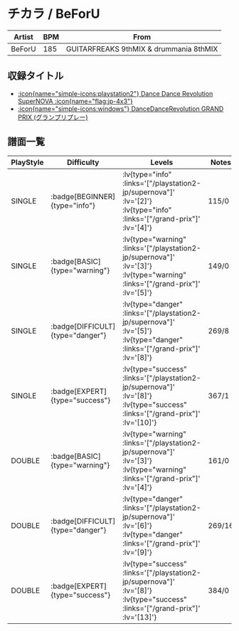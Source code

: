 # チカラ / BeForU

|Artist|BPM|From|
|------|---|----|
|BeForU|185|GUITARFREAKS 9thMIX & drummania 8thMIX|

## 収録タイトル

- [ :icon{name="simple-icons:playstation2"} Dance Dance Revolution SuperNOVA :icon{name="flag:jp-4x3"} ](/playstation2-jp/supernova)
- [ :icon{name="simple-icons:windows"} DanceDanceRevolution GRAND PRIX (グランプリプレー)](/grand-prix)

## 譜面一覧

|PlayStyle|Difficulty|Levels|Notes|Movie|
|---------|----------|------|-----|-----|
|SINGLE| :badge[BEGINNER]{type="info"} | :lv{type="info" :links='["/playstation2-jp/supernova"]' :lv='[2]'}  :lv{type="info" :links='["/grand-prix"]' :lv='[4]'} |115/0||
|SINGLE| :badge[BASIC]{type="warning"} | :lv{type="warning" :links='["/playstation2-jp/supernova"]' :lv='[3]'}  :lv{type="warning" :links='["/grand-prix"]' :lv='[5]'} |149/0||
|SINGLE| :badge[DIFFICULT]{type="danger"} | :lv{type="danger" :links='["/playstation2-jp/supernova"]' :lv='[5]'}  :lv{type="danger" :links='["/grand-prix"]' :lv='[8]'} |269/8||
|SINGLE| :badge[EXPERT]{type="success"} | :lv{type="success" :links='["/playstation2-jp/supernova"]' :lv='[8]'}  :lv{type="success" :links='["/grand-prix"]' :lv='[10]'} |367/1||
|DOUBLE| :badge[BASIC]{type="warning"} | :lv{type="warning" :links='["/playstation2-jp/supernova"]' :lv='[3]'}  :lv{type="warning" :links='["/grand-prix"]' :lv='[4]'} |161/0||
|DOUBLE| :badge[DIFFICULT]{type="danger"} | :lv{type="danger" :links='["/playstation2-jp/supernova"]' :lv='[6]'}  :lv{type="danger" :links='["/grand-prix"]' :lv='[9]'} |269/16||
|DOUBLE| :badge[EXPERT]{type="success"} | :lv{type="success" :links='["/playstation2-jp/supernova"]' :lv='[8]'}  :lv{type="success" :links='["/grand-prix"]' :lv='[13]'} |384/0||
